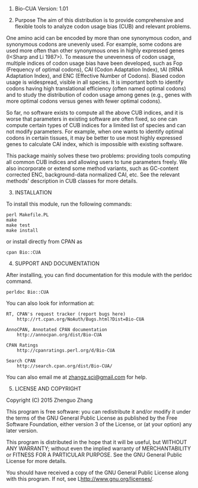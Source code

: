 1. Bio-CUA
 Version: 1.01

2. Purpose
 The aim of this distribution is to provide comprehensive and flexible
 tools to analyze codon usage bias (CUB) and relevant problems.

One amino acid can be encoded by more than one synonymous codon, and
synonymous codons are unevenly used. For example, some codons are used
more often than other synonymous ones in highly expressed genes
(I<Sharp and Li 1987>). To measure the unevenness of codon usage, multiple
indices of codon usage bias have been developed, such as Fop
(Frequency of optimal codons), CAI (Codon Adaptation Index), tAI (tRNA
Adaptation Index), and ENC (Effective Number of Codons). Biased codon
usage is widespread, visible in all species. It is important both to
identify codons having high translational efficiency (often named
optimal codons) and to study the distribution of codon usage among
genes (e.g., genes with more optimal codons versus genes with fewer
optimal codons).

So far, no software exists to compute all the above CUB indices, and
it is worse that parameters in existing software are often fixed,
so one can compute certain types of CUB indices for a limited list of 
species and can not modify parameters. For example, when one wants to
identify optimal codons in certain tissues, it may be better to use
most highly expressed genes to calculate CAI index, which is
impossible with existing software.

This package mainly solves these two problems: providing tools
computing all common CUB indices and allowing users to tune parameters
freely. We also incorporate or extend some method variants, such as 
GC-content corrected ENC, background-data normalized CAI, etc. 
See the relevant methods' description in CUB classes for more details.


3. INSTALLATION

To install this module, run the following commands:

	perl Makefile.PL
	make
	make test
	make install

or install directly from CPAN as
	
	cpan Bio::CUA

4. SUPPORT AND DOCUMENTATION

After installing, you can find documentation for this module with the
perldoc command.

    perldoc Bio::CUA

You can also look for information at:

    RT, CPAN's request tracker (report bugs here)
        http://rt.cpan.org/NoAuth/Bugs.html?Dist=Bio-CUA

    AnnoCPAN, Annotated CPAN documentation
        http://annocpan.org/dist/Bio-CUA

    CPAN Ratings
        http://cpanratings.perl.org/d/Bio-CUA

    Search CPAN
        http://search.cpan.org/dist/Bio-CUA/


You can also email me at zhangz.sci@gmail.com for help.

5. LICENSE AND COPYRIGHT

Copyright (C) 2015 Zhenguo Zhang

This program is free software: you can redistribute it and/or modify
it under the terms of the GNU General Public License as published by
the Free Software Foundation, either version 3 of the License, or
(at your option) any later version.

This program is distributed in the hope that it will be useful,
but WITHOUT ANY WARRANTY; without even the implied warranty of
MERCHANTABILITY or FITNESS FOR A PARTICULAR PURPOSE.  See the
GNU General Public License for more details.

You should have received a copy of the GNU General Public License
along with this program.  If not, see L<http://www.gnu.org/licenses/>.

